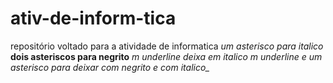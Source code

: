 # ativ-de-inform-tica
repositório  voltado para a atividade de informatica
*um asterisco para italico*
**dois asteriscos para negrito**
_m underline deixa em italico_
*_m  underline e um asterisco para deixar com negrito e com italico__*

